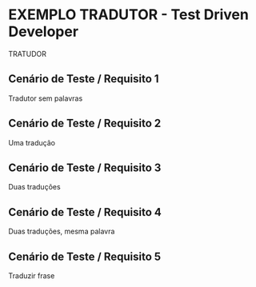 # EXEMPLO TRADUTOR - Test Driven Developer

TRATUDOR 

## Cenário de Teste / Requisito 1

Tradutor sem palavras

## Cenário de Teste / Requisito 2

Uma tradução

## Cenário de Teste / Requisito 3

Duas traduções

## Cenário de Teste / Requisito 4

Duas traduções, mesma palavra

## Cenário de Teste / Requisito 5

Traduzir frase